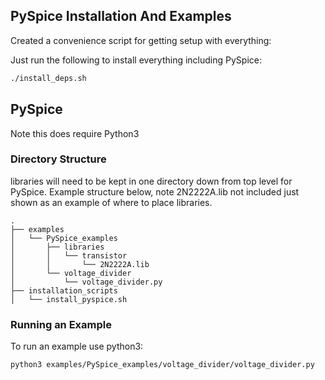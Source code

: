 ## PySpice Installation And Examples

Created a convenience script for getting setup with everything:

Just run the following to install everything including PySpice:

```bash
./install_deps.sh
```

## PySpice

Note this does require Python3


### Directory Structure

libraries will need to be kept in one directory down from top level for PySpice.
Example structure below, note 2N2222A.lib not included just shown as an example 
of where to place libraries.

```
.
├── examples
│   └── PySpice_examples
│       ├── libraries
│       │   └── transistor
│       │       └── 2N2222A.lib
│       └── voltage_divider
│           └── voltage_divider.py
├── installation_scripts
│   └── install_pyspice.sh
```

### Running an Example

To run an example use python3:

```bash
python3 examples/PySpice_examples/voltage_divider/voltage_divider.py
```



